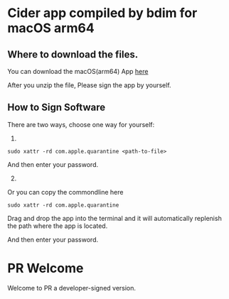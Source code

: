 # Cider app compiled by bdim for macOS arm64

## Where to download the files.
You can download the macOS(arm64) App [here](https://github.com/bdim404/Cider/releases/tag/v1.6.4)

After you unzip the file, Please sign the app by yourself.

## How to Sign Software
There are two ways, choose one way for yourself:

1.
```shell
sudo xattr -rd com.apple.quarantine <path-to-file>
```

And then enter your password.

2.
Or you can copy the commondline here

```shell
sudo xattr -rd com.apple.quarantine 
```

Drag and drop the app into the terminal and it will automatically replenish the path where the app is located.

And then enter your password.

# PR Welcome

Welcome to PR a developer-signed version.
